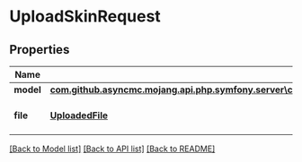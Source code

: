 # UploadSkinRequest

## Properties
Name | Type | Description | Notes
------------ | ------------- | ------------- | -------------
**model** | [**com.github.asyncmc.mojang.api.php.symfony.server\com.github.asyncmc.mojang.api.php.symfony.model\SkinModel**](SkinModel.md) |  | [optional] 
**file** | [**UploadedFile**](UploadedFile.md) | The skin image in PNG format | 

[[Back to Model list]](../README.md#documentation-for-models) [[Back to API list]](../README.md#documentation-for-api-endpoints) [[Back to README]](../README.md)


